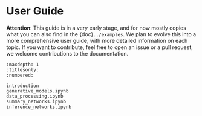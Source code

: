 # User Guide

**Attention**: This guide is in a very early stage, and for now mostly copies what you can also find in the {doc}`../examples`.
We plan to evolve this into a more comprehensive user guide, with more detailed information on each topic.
If you want to contribute, feel free to open an issue or a pull request, we welcome contributions to the documentation.

```{toctree}
:maxdepth: 1
:titlesonly:
:numbered:

introduction
generative_models.ipynb
data_processing.ipynb
summary_networks.ipynb
inference_networks.ipynb
```
